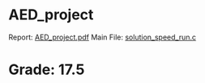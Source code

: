 # AED_project

Report: [AED_project.pdf](https://github.com/AlexandreCotorobai/AED_project/blob/main/AED_project.pdf)
Main File: [solution_speed_run.c](https://github.com/AlexandreCotorobai/AED_project/blob/main/solution_speed_run.c)


# Grade: 17.5
